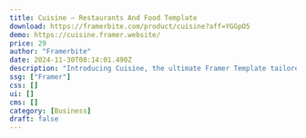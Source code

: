 ```yaml
---
title: Cuisine — Restaurants And Food Template
download: https://framerbite.com/product/cuisine?aff=YGGpO5
demo: https://cuisine.framer.website/
price: 29
author: "Framerbite"
date: 2024-11-30T08:14:01.490Z
description: "Introducing Cuisine, the ultimate Framer Template tailored for restaurants and food businesses. With 7 comprehensive pages at your disposal, Cuisine transforms your vision into a compelling digital reality."
ssg: ["Framer"]
css: []
ui: []
cms: []
category: [Business]
draft: false
---
```

